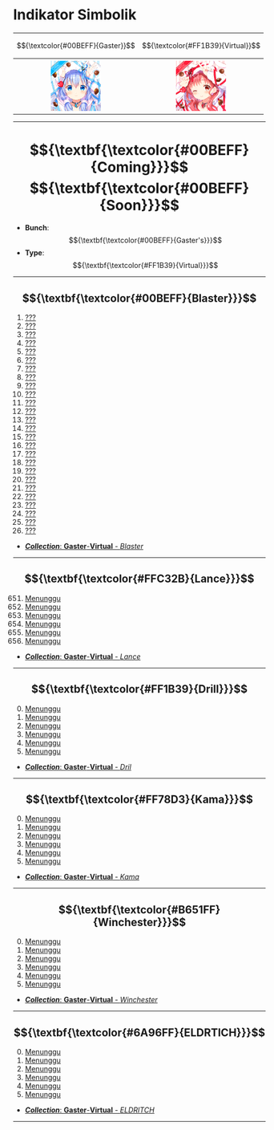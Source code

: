 # Indikator Simbolik
<div align="center"><table style="margin-left: auto; margin-right: auto;">
  <tr><td><p align="center">
    $${\textcolor{#00BEFF}{Gaster}}$$
  </p></td><td><p align="center">
    $${\textcolor{#FF1B39}{Virtual}}$$
  </p></td></tr><tr><th><a href="https://github.com/Minecube1510/s4mpl3_m3m0ry/blob/main/A1-Main_Samples/a1_B001-KR_Gaster/a001_By-KR_Gaster.md">
    <img src="https://github.com/Minecube1510/s4mpl3_m3m0ry/blob/main/B1-Main_Images_Storage/B1.001-BTC_Symbols/a01_GFB.png", width="100">
  </a></th><th>
    <img src="https://github.com/Minecube1510/s4mpl3_m3m0ry/blob/main/B1-Main_Images_Storage/B1.001-BTC_Symbols/c03_AVD.png", width="100">
  </th></tr></table></div>

---
# $${\textbf{\textcolor{#00BEFF}{Coming}}}$$ $${\textbf{\textcolor{#00BEFF}{Soon}}}$$
- **Bunch**: $${\textbf{\textcolor{#00BEFF}{Gaster's}}}$$
- **Type**: $${\textbf{\textcolor{#FF1B39}{Virtual}}}$$

---
## $${\textbf{\textcolor{#00BEFF}{Blaster}}}$$
1. [???](CS)
2. [???](CS)
3. [???](CS)
4. [???](CS)
5. [???](CS)
6. [???](CS)
7. [???](CS)
8. [???](CS)
9. [???](CS)
10. [???](CS)
11. [???](CS)
12. [???](CS)
13. [???](CS)
14. [???](CS)
15. [???](CS)
16. [???](CS)
17. [???](CS)
18. [???](CS)
19. [???](CS)
20. [???](CS)
21. [???](CS)
22. [???](CS)
23. [???](CS)
24. [???](CS)
25. [???](CS)
26. [???](CS)
- [***Collection***: **Gaster**-**Virtual** - *Blaster*](CS)

---
## $${\textbf{\textcolor{#FFC32B}{Lance}}}$$
651. [Menunggu](CS)
652. [Menunggu](CS)
653. [Menunggu](CS)
654. [Menunggu](CS)
655. [Menunggu](CS)
656. [Menunggu](CS)
- [***Collection***: **Gaster**-**Virtual** - *Lance*](CS)

---
## $${\textbf{\textcolor{#FF1B39}{Drill}}}$$
000. [Menunggu](CS)
000. [Menunggu](CS)
000. [Menunggu](CS)
000. [Menunggu](CS)
000. [Menunggu](CS)
000. [Menunggu](CS)
- [***Collection***: **Gaster**-**Virtual** - *Dril*](CS)

---
## $${\textbf{\textcolor{#FF78D3}{Kama}}}$$
000. [Menunggu](CS)
000. [Menunggu](CS)
000. [Menunggu](CS)
000. [Menunggu](CS)
000. [Menunggu](CS)
000. [Menunggu](CS)
- [***Collection***: **Gaster**-**Virtual** - *Kama*](CS)

---
## $${\textbf{\textcolor{#B651FF}{Winchester}}}$$
000. [Menunggu](CS)
000. [Menunggu](CS)
000. [Menunggu](CS)
000. [Menunggu](CS)
000. [Menunggu](CS)
000. [Menunggu](CS)
- [***Collection***: **Gaster**-**Virtual** - *Winchester*](CS)

---
## $${\textbf{\textcolor{#6A96FF}{ELDRTICH}}}$$
000. [Menunggu](CS)
000. [Menunggu](CS)
000. [Menunggu](CS)
000. [Menunggu](CS)
000. [Menunggu](CS)
000. [Menunggu](CS)
- [***Collection***: **Gaster**-**Virtual** - *ELDRITCH*](CS)

---
